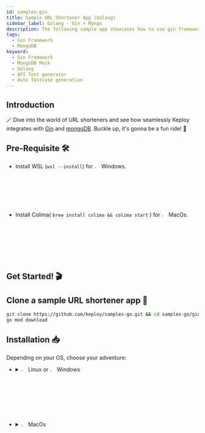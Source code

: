 ```yaml
---
id: samples-gin
title: Sample URL Shortener App (Golang)
sidebar_label: Golang - Gin + Mongo
description: The following sample app showcases how to use gin framework and the Keploy Platform.
tags:
  - Gin Framework
  - MongoDB
keyword:
  - Gin Framework
  - MongoDB Mock
  - Golang
  - API Test generator
  - Auto Testcase generation
---
```


## Introduction

🪄 Dive into the world of URL shorteners and see how seamlessly Keploy integrates with [Gin](https://gin-gonic.com/) and [mongoDB](https://www.mongodb.com/). Buckle up, it's gonna be a fun ride! 🎢

## Pre-Requisite 🛠️

- Install WSL (`wsl --install`) for <img src="/img/os/windows.png" alt="Windows" width="3%" /> Windows.
- Install Colima( `brew install colima && colima start` ) for <img src="/img/os/macos.png" alt="MacOS" width="3%" /> MacOs.

## Get Started! 🎬

## Clone a sample URL shortener app 🧪

```bash
git clone https://github.com/keploy/samples-go.git && cd samples-go/gin-mongo
go mod download
```

## Installation 📥

Depending on your OS, choose your adventure:

- <details>
  <summary><img src="/img/os/linux.png" alt="Linux" width="3%" /> Linux or <img src="/img/os/windows.png" alt="Windows" width="3%" /> Windows</summary>

  Alright, let's equip ourselves with the **latest Keploy binary**:

  ```bash
  curl --silent --location "https://github.com/keploy/keploy/releases/latest/download/keploy_linux_amd64.tar.gz" | tar xz -C /tmp

  sudo mkdir -p /usr/local/bin && sudo mv /tmp/keploy /usr/local/bin && keploy
  ```

  If everything goes right, your screen should look a bit like this:

  <img src="/img/code-snippets/install-keploy-logs.png" alt="Test Case Generator" width="50%" />

  Moving on...
  <details>
  <summary style={{ fontWeight: 'bold', fontSize: '1.17em', marginLeft: '0.5em' }}> Run App with <img src="/img/os/docker.png" alt="Docker Container" width="3%" /> Docker </summary>

  #### Add alias for Keploy:

  ```bash
  alias keploy='sudo docker run --pull always --name keploy-v2 -p 16789:16789 --privileged --pid=host -it -v "$(pwd)":/files -v /sys/fs/cgroup:/sys/fs/cgroup -v /sys/kernel/debug:/sys/kernel/debug -v /sys/fs/bpf:/sys/fs/bpf -v /var/run/docker.sock:/var/run/docker.sock --rm ghcr.io/keploy/keploy'
  ```

  ### Lights, Camera, Record! 🎥

  Fire up the application and mongoDB instance with Keploy. Keep an eye on the two key flags:
  `-c`: Command to run the app (e.g., `docker compose up`).

  `--containerName`: The container name in the `docker-compose.yml` for traffic interception.

  ```bash
  keploy record -c "docker compose up" --containerName "ginMongoApp"
  ```

  Getting logs like this? Perfect! 👌

  <img src="/img/code-snippets/keploy-record-docker.png" alt="Keploy Record Test case" width="100%" />
  <img src="/img/code-snippets/keploy-record-docker2.png" alt="Keploy record mocks" width="100%" />

  🔥 Challenge time! Generate some test cases. How? Just **make some API calls**. Postman, Hoppscotch or even curl - take your pick!

  Let's make URLs short and sweet:

  #### Generate shortened url

  ```bash
  curl --request POST \
    --url http://localhost:8080/url \
    --header 'content-type: application/json' \
    --data '{
    "url": "https://google.com"
  }'
  ```

  Here's a peek of what you get:

  ```json
  {
    "ts": 1645540022,
    "url": "http://localhost:8080/Lhr4BWAi"
  }
  ```

  🎉 Woohoo! With a simple API call, you've crafted a test case with a mock! Dive into the Keploy directory and feast your eyes on the newly minted `test-1.yml` and `mocks.yml`

  ```yaml
  version: api.keploy.io/v1beta2
  kind: Http
  name: test-1
  spec:
    metadata: {}
    req:
      method: POST
      proto_major: 1
      proto_minor: 1
      url: http://localhost:8080/url
      header:
        Accept: "*/*"
        Content-Length: "33"
        Content-Type: application/json
        Host: localhost:8080
        User-Agent: curl/7.77.0
      body: |-
        {
          "url": "https://google.com"
        }
      body_type: ""
    resp:
      status_code: 200
      header:
        Content-Length: "65"
        Content-Type: application/json; charset=utf-8
        Date: Sun, 01 Oct 2023 15:15:47 GMT
      body: '{"ts":1696173347979970488,"url":"http://localhost:8080/Lhr4BWAi"}'
      body_type: ""
      status_message: ""
      proto_major: 0
      proto_minor: 0
    objects: []
    assertions:
      noise:
        - header.Date
    created: 1696173352
  ```

  this is how the generated **mock.yml** will look like:

  ```yaml
  version: api.keploy.io/v1beta2
  kind: Mongo
  name: mocks
  spec:
    metadata:
      operation: '{ OpMsg flags: 0, sections: [{ SectionSingle msg: {"update":"url-shortener","ordered":true,"writeConcern":{"w":"majority"},"lsid":{"id":{"$binary":{"base64":"eRaUQwDxR2qw3Jcbpn0Gfw==","subType":"04"}}},"$db":"keploy"} }, { SectionSingle identifier: updates , msgs: [ {"q":{"_id":"Lhr4BWAi"},"u":{"$set":{"_id":"Lhr4BWAi","created":{"$date":{"$numberLong":"1696173347975"}},"updated":{"$date":{"$numberLong":"1696173347975"}},"url":"https://google.com"}},"upsert":true} ] }], checksum: 0 }'
    requests:
      - header:
          length: 301
          requestId: 11
          responseTo: 0
          Opcode: 2013
        message:
          flagBits: 0
          sections:
            - '{ SectionSingle msg: {"update":"url-shortener","ordered":true,"writeConcern":{"w":"majority"},"lsid":{"id":{"$binary":{"base64":"eRaUQwDxR2qw3Jcbpn0Gfw==","subType":"04"}}},"$db":"keploy"} }'
            - '{ SectionSingle identifier: updates , msgs: [ {"q":{"_id":"Lhr4BWAi"},"u":{"$set":{"_id":"Lhr4BWAi","created":{"$date":{"$numberLong":"1696173347975"}},"updated":{"$date":{"$numberLong":"1696173347975"}},"url":"https://google.com"}},"upsert":true} ] }'
          checksum: 0
        read_delay: 41060962050
    responses:
      - header:
          length: 60
          requestId: 14
          responseTo: 11
          Opcode: 2013
        message:
          flagBits: 0
          sections:
            - '{ SectionSingle msg: {"n":{"$numberInt":"1"},"nModified":{"$numberInt":"1"},"ok":{"$numberDouble":"1.0"}} }'
          checksum: 0
        read_delay: 2506709
    created: 1696173347
  ---
  version: api.keploy.io/v1beta2
  kind: Mongo
  name: mocks
  spec:
    metadata:
      operation: '{ OpMsg flags: 0, sections: [{ SectionSingle msg: {"find":"url-shortener","filter":{"_id":"Lhr4BWAi"},"limit":{"$numberLong":"1"},"singleBatch":true,"lsid":{"id":{"$binary":{"base64":"eRaUQwDxR2qw3Jcbpn0Gfw==","subType":"04"}}},"$db":"keploy"} }], checksum: 0 }'
    requests:
      - header:
          length: 162
          requestId: 48
          responseTo: 0
          Opcode: 2013
        message:
          flagBits: 0
          sections:
            - '{ SectionSingle msg: {"find":"url-shortener","filter":{"_id":"Lhr4BWAi"},"limit":{"$numberLong":"1"},"singleBatch":true,"lsid":{"id":{"$binary":{"base64":"eRaUQwDxR2qw3Jcbpn0Gfw==","subType":"04"}}},"$db":"keploy"} }'
          checksum: 0
        read_delay: 355688136129
    responses:
      - header:
          length: 197
          requestId: 90
          responseTo: 48
          Opcode: 2013
        message:
          flagBits: 0
          sections:
            - '{ SectionSingle msg: {"cursor":{"firstBatch":[{"_id":"Lhr4BWAi","created":{"$date":{"$numberLong":"1696173347975"}},"updated":{"$date":{"$numberLong":"1696173347975"}},"url":"https://google.com"}],"id":{"$numberLong":"0"},"ns":"keploy.url-shortener"},"ok":{"$numberDouble":"1.0"}} }'
          checksum: 0
        read_delay: 4509611
    created: 1696173703
  ```

  _Time to perform more API magic!_
  Follow the breadcrumbs... or the shortened URLs:

  #### Redirect to original url from shortened url

  ```bash
  curl --request GET \  --url http://localhost:8080/Lhr4BWAi
  ```

  Or just type `http://localhost:8080/Lhr4BWAi` in your browser. Your choice!

  Spotted the new test and mock files in your project? High five! 🙌

  <img src="/img/code-snippets/gin-mongo-test-sample.png" alt="Sample Keploy Test case and Mock for Gin MongoDB" width="100%" style={{ borderRadius: '5px' }}/>

  Want to see if everything works as expected?

  #### Run Tests

  Time to put things to the test 🧪

  ```bash
  keploy test -c "docker compose up" --containerName "ginMongoApp" --delay 10
  ```

  > The `--delay` flag? Oh, that's just giving your app a little breather (in seconds) before the test cases come knocking.

  Your results should be looking all _snazzy_, like this:

  <img src="/img/code-snippets/url-shortner-test-result.png" alt="Sample Keploy Test Result Gin MongoDB" width="100%" style={{ borderRadius: '5px' }}/>

  Did you spot that the ts (timestamp) is showing some differences? Yep, time has a way of doing that! 🕰️

  Worry not, just add the ever-changing fields (like our **ts** here) to the **noise parameter** to **dodge those assertions**.

  > Pro tip: Add `body.ts` to noise in `test-x.yaml`.

  <img src="/img/code-snippets/noise-addition.png" alt="Adding Noise to Test case Gin MongoDB" width="70%" style={{ borderRadius: '5px' }}/>

  Run that keploy record command once more and watch as everything falls into place with all tests passing!🌟

  Final thoughts? Dive deeper! Try different API calls, tweak the DB response in the `mocks.yml`, or fiddle with the request or response in `test-x.yml`. Run the tests again and see the magic unfold!✨👩‍💻👨‍💻✨

  ## Wrapping it up 🎉

  Congrats on the journey so far! You've seen Keploy's power, flexed your coding muscles, and had a bit of fun too! Now, go out there and keep exploring, innovating, and creating! Remember, with the right tools and a sprinkle of fun, anything's possible.😊🚀

  Happy coding! ✨👩‍💻👨‍💻✨

  </details>
  <br/>

  <details>
  <summary style={{ fontWeight: 'bold', fontSize: '1.17em', marginLeft: '0.5em' }}>Run App on 🐧 Linux  </summary>

  We'll be running our sample application right on Linux, but just to make things a tad more thrilling, we'll have the database (mongoDB) chill on Docker. Ready? Let's get the party started!🎉
  First things first, update the MongoDB URL to `localhost:27017` on **line 21** of our trusty `main.go` file.

  <img src="/img/code-snippets/gin-mongo-linux-cmd.png" alt="Linux change Gin MongoDB" width="100%" style={{ borderRadius: '5px' }}/>

  #### 🍃 Kickstart MongoDB

  Let's breathe life into your mongo container. A simple spell should do the trick:

  ```bash
  docker compose up mongo
  ```

  ### 📼 Roll the Tape - Recording Time!

  Ready, set, record! Here's how:

  ```bash
  sudo -E env PATH=$PATH keploy record -c "go run main.go handler.go"
  ```

  Keep an eye out for the `-c `flag! It's the command charm to run the app. Whether you're using `go run main.go handler.go` or the binary path like `./test-app-url-shortener`, it's your call.
  If you're seeing logs that resemble the ones below, you're on the right track:

  <img src="/img/code-snippets/keploy-record-docker.png" alt="Keploy Record Test case" width="100%" />
  <img src="/img/code-snippets/keploy-record-docker2.png" alt="Keploy record mocks" width="100%" />

  Alright, magician! With the app alive and kicking, let's weave some test cases. The spell? Making some API calls! Postman, Hoppscotch, or the classic curl - pick your wand.

  #### Generate shortened url

  ✨ A pinch of URL magic:

  ```bash
  curl --request POST \
    --url http://localhost:8080/url \
    --header 'content-type: application/json' \
    --data '{
    "url": "https://google.com"
  }'
  ```

  And... voila! A shortened URL appears:

  ```json
  {
    "ts": 1645540022,
    "url": "http://localhost:8080/Lhr4BWAi"
  }
  ```

  Give yourself a pat on the back! With that simple spell, you've conjured up a test case with a mock! Explore the **Keploy directory** and you'll discover your handiwork in `test-1.yml` and `mocks.yml`.

  ```yaml
  version: api.keploy.io/v1beta2
  kind: Http
  name: test-1
  spec:
    metadata: {}
    req:
      method: POST
      proto_major: 1
      proto_minor: 1
      url: http://localhost:8080/url
      header:
        Accept: "*/*"
        Content-Length: "33"
        Content-Type: application/json
        Host: localhost:8080
        User-Agent: curl/7.77.0
      body: |-
        {
          "url": "https://google.com"
        }
      body_type: ""
    resp:
      status_code: 200
      header:
        Content-Length: "65"
        Content-Type: application/json; charset=utf-8
        Date: Sun, 01 Oct 2023 15:15:47 GMT
      body: '{"ts":1696173347979970488,"url":"http://localhost:8080/Lhr4BWAi"}'
      body_type: ""
      status_message: ""
      proto_major: 0
      proto_minor: 0
    objects: []
    assertions:
      noise:
        - header.Date
    created: 1696173352
  ```

  this is how the generated **mock.yml** will look like:

  ```yaml
  version: api.keploy.io/v1beta2
  kind: Mongo
  name: mocks
  spec:
    metadata:
      operation: '{ OpMsg flags: 0, sections: [{ SectionSingle msg: {"update":"url-shortener","ordered":true,"writeConcern":{"w":"majority"},"lsid":{"id":{"$binary":{"base64":"eRaUQwDxR2qw3Jcbpn0Gfw==","subType":"04"}}},"$db":"keploy"} }, { SectionSingle identifier: updates , msgs: [ {"q":{"_id":"Lhr4BWAi"},"u":{"$set":{"_id":"Lhr4BWAi","created":{"$date":{"$numberLong":"1696173347975"}},"updated":{"$date":{"$numberLong":"1696173347975"}},"url":"https://google.com"}},"upsert":true} ] }], checksum: 0 }'
    requests:
      - header:
          length: 301
          requestId: 11
          responseTo: 0
          Opcode: 2013
        message:
          flagBits: 0
          sections:
            - '{ SectionSingle msg: {"update":"url-shortener","ordered":true,"writeConcern":{"w":"majority"},"lsid":{"id":{"$binary":{"base64":"eRaUQwDxR2qw3Jcbpn0Gfw==","subType":"04"}}},"$db":"keploy"} }'
            - '{ SectionSingle identifier: updates , msgs: [ {"q":{"_id":"Lhr4BWAi"},"u":{"$set":{"_id":"Lhr4BWAi","created":{"$date":{"$numberLong":"1696173347975"}},"updated":{"$date":{"$numberLong":"1696173347975"}},"url":"https://google.com"}},"upsert":true} ] }'
          checksum: 0
        read_delay: 41060962050
    responses:
      - header:
          length: 60
          requestId: 14
          responseTo: 11
          Opcode: 2013
        message:
          flagBits: 0
          sections:
            - '{ SectionSingle msg: {"n":{"$numberInt":"1"},"nModified":{"$numberInt":"1"},"ok":{"$numberDouble":"1.0"}} }'
          checksum: 0
        read_delay: 2506709
    created: 1696173347
  ---
  version: api.keploy.io/v1beta2
  kind: Mongo
  name: mocks
  spec:
    metadata:
      operation: '{ OpMsg flags: 0, sections: [{ SectionSingle msg: {"find":"url-shortener","filter":{"_id":"Lhr4BWAi"},"limit":{"$numberLong":"1"},"singleBatch":true,"lsid":{"id":{"$binary":{"base64":"eRaUQwDxR2qw3Jcbpn0Gfw==","subType":"04"}}},"$db":"keploy"} }], checksum: 0 }'
    requests:
      - header:
          length: 162
          requestId: 48
          responseTo: 0
          Opcode: 2013
        message:
          flagBits: 0
          sections:
            - '{ SectionSingle msg: {"find":"url-shortener","filter":{"_id":"Lhr4BWAi"},"limit":{"$numberLong":"1"},"singleBatch":true,"lsid":{"id":{"$binary":{"base64":"eRaUQwDxR2qw3Jcbpn0Gfw==","subType":"04"}}},"$db":"keploy"} }'
          checksum: 0
        read_delay: 355688136129
    responses:
      - header:
          length: 197
          requestId: 90
          responseTo: 48
          Opcode: 2013
        message:
          flagBits: 0
          sections:
            - '{ SectionSingle msg: {"cursor":{"firstBatch":[{"_id":"Lhr4BWAi","created":{"$date":{"$numberLong":"1696173347975"}},"updated":{"$date":{"$numberLong":"1696173347975"}},"url":"https://google.com"}],"id":{"$numberLong":"0"},"ns":"keploy.url-shortener"},"ok":{"$numberDouble":"1.0"}} }'
          checksum: 0
        read_delay: 4509611
    created: 1696173703
  ```

  Now, the real fun begins. Let's weave more spells!

  #### Redirect to original url from shortened url

  🚀 Follow the URL road...!

  ```bash
  curl --request GET \  --url http://localhost:8080/Lhr4BWAi
  ```

  Or simply wander over to your browser and visit `http://localhost:8080/Lhr4BWAi`.

  Did you spot the new test and mock scrolls in your project library? Awesome! 👏

  <img src="/img/code-snippets/gin-mongo-test-sample.png" alt="Sample Keploy Test case and Mock for Gin MongoDB" width="100%" style={{ borderRadius: '5px' }}/>

  ### Run Tests 🏁

  Ready to put your spells to the test?

  ```bash
  sudo -E env PATH=$PATH keploy test -c "go run main.go handler.go" --delay 10
  ```

  Did you spot that the ts (timestamp) is showing some differences? Yep, time has a way of doing that! 🕰️

  Worry not, just add the ever-changing fields (like our **ts** here) to the **noise parameter** to **dodge those assertions**.

  > Pro tip: Add `body.ts` to noise in `test-x.yaml`.

  <img src="/img/code-snippets/noise-addition.png" alt="Adding Noise to Test case Gin MongoDB" width="70%" style={{ borderRadius: '5px' }}/>

  Run that keploy record command once more and watch as everything falls into place with all tests passing! 🌟

  Final thoughts? Dive deeper! Try different API calls, tweak the DB response in the `mocks.yml`, or fiddle with the request or response in `test-x.yml`. Run the tests again and see the magic unfold! ✨👩‍💻👨‍💻✨

  ## Wrapping it up 🎉

  Congrats on the journey so far! You've seen Keploy's power, flexed your coding muscles, and had a bit of fun too! Now, go out there and keep exploring, innovating, and creating! Remember, with the right tools and a sprinkle of fun, anything's possible. 😊🚀

  Happy coding! ✨👩‍💻👨‍💻✨
  </details>

  </details>

  <br/>

- <details> 
  <summary><img src="/img/os/macos.png" alt="MacOS" width="3%" /> MacOs </summary>

  Dive straight in, but first, give **Colima** a gentle nudge with (`colima start`). Let's make sure it's awake and ready for action!

  #### Add alias for Keploy 🐰:

  For the sake of convenience (and a bit of Mac magic 🪄), let's set up a shortcut for Keploy:

  ```bash
  alias keploy='sudo docker run --pull always --name keploy-v2 -p 16789:16789 --privileged --pid=host -it -v "$(pwd)":/files -v /sys/fs/cgroup:/sys/fs/cgroup -v /sys/kernel/debug:/sys/kernel/debug -v /sys/fs/bpf:/sys/fs/bpf -v /var/run/docker.sock:/var/run/docker.sock --rm ghcr.io/keploy/keploy'
  ```

  ### Lights, Camera, Record! 🎥

  Fire up the application and mongoDB instance with Keploy. Keep an eye on the two key flags:
  `-c`: Command to run the app (e.g., `docker compose up`).

  `--containerName`: The container name in the `docker-compose.yml` for traffic interception.

  ```bash
  keploy record -c "docker compose up" --containerName "ginMongoApp"
  ```

  Getting logs like this? Perfect! 👌

  <img src="/img/code-snippets/keploy-record-docker.png" alt="Keploy Record Test case" width="100%" />
  <img src="/img/code-snippets/keploy-record-docker2.png" alt="Keploy record mocks" width="100%" />

  🔥 Challenge time! Generate some test cases. How? Just **make some API calls**. Postman, Hoppscotch or even curl - take your pick!

  Let's make URLs short and sweet:

  #### Generate shortened url

  ```bash
  curl --request POST \
    --url http://localhost:8080/url \
    --header 'content-type: application/json' \
    --data '{
    "url": "https://google.com"
  }'
  ```

  Here's a peek of what you get:

  ```json
  {
    "ts": 1645540022,
    "url": "http://localhost:8080/Lhr4BWAi"
  }
  ```

  🎉 Woohoo! With a simple API call, you've crafted a test case with a mock! Dive into the Keploy directory and feast your eyes on the newly minted `test-1.yml` and `mocks.yml`

  ```yaml
  version: api.keploy.io/v1beta2
  kind: Http
  name: test-1
  spec:
    metadata: {}
    req:
      method: POST
      proto_major: 1
      proto_minor: 1
      url: http://localhost:8080/url
      header:
        Accept: "*/*"
        Content-Length: "33"
        Content-Type: application/json
        Host: localhost:8080
        User-Agent: curl/7.77.0
      body: |-
        {
          "url": "https://google.com"
        }
      body_type: ""
    resp:
      status_code: 200
      header:
        Content-Length: "65"
        Content-Type: application/json; charset=utf-8
        Date: Sun, 01 Oct 2023 15:15:47 GMT
      body: '{"ts":1696173347979970488,"url":"http://localhost:8080/Lhr4BWAi"}'
      body_type: ""
      status_message: ""
      proto_major: 0
      proto_minor: 0
    objects: []
    assertions:
      noise:
        - header.Date
    created: 1696173352
  ```

  this is how the generated **mock.yml** will look like:

  ```yaml
  version: api.keploy.io/v1beta2
  kind: Mongo
  name: mocks
  spec:
    metadata:
      operation: '{ OpMsg flags: 0, sections: [{ SectionSingle msg: {"update":"url-shortener","ordered":true,"writeConcern":{"w":"majority"},"lsid":{"id":{"$binary":{"base64":"eRaUQwDxR2qw3Jcbpn0Gfw==","subType":"04"}}},"$db":"keploy"} }, { SectionSingle identifier: updates , msgs: [ {"q":{"_id":"Lhr4BWAi"},"u":{"$set":{"_id":"Lhr4BWAi","created":{"$date":{"$numberLong":"1696173347975"}},"updated":{"$date":{"$numberLong":"1696173347975"}},"url":"https://google.com"}},"upsert":true} ] }], checksum: 0 }'
    requests:
      - header:
          length: 301
          requestId: 11
          responseTo: 0
          Opcode: 2013
        message:
          flagBits: 0
          sections:
            - '{ SectionSingle msg: {"update":"url-shortener","ordered":true,"writeConcern":{"w":"majority"},"lsid":{"id":{"$binary":{"base64":"eRaUQwDxR2qw3Jcbpn0Gfw==","subType":"04"}}},"$db":"keploy"} }'
            - '{ SectionSingle identifier: updates , msgs: [ {"q":{"_id":"Lhr4BWAi"},"u":{"$set":{"_id":"Lhr4BWAi","created":{"$date":{"$numberLong":"1696173347975"}},"updated":{"$date":{"$numberLong":"1696173347975"}},"url":"https://google.com"}},"upsert":true} ] }'
          checksum: 0
        read_delay: 41060962050
    responses:
      - header:
          length: 60
          requestId: 14
          responseTo: 11
          Opcode: 2013
        message:
          flagBits: 0
          sections:
            - '{ SectionSingle msg: {"n":{"$numberInt":"1"},"nModified":{"$numberInt":"1"},"ok":{"$numberDouble":"1.0"}} }'
          checksum: 0
        read_delay: 2506709
    created: 1696173347
  ---
  version: api.keploy.io/v1beta2
  kind: Mongo
  name: mocks
  spec:
    metadata:
      operation: '{ OpMsg flags: 0, sections: [{ SectionSingle msg: {"find":"url-shortener","filter":{"_id":"Lhr4BWAi"},"limit":{"$numberLong":"1"},"singleBatch":true,"lsid":{"id":{"$binary":{"base64":"eRaUQwDxR2qw3Jcbpn0Gfw==","subType":"04"}}},"$db":"keploy"} }], checksum: 0 }'
    requests:
      - header:
          length: 162
          requestId: 48
          responseTo: 0
          Opcode: 2013
        message:
          flagBits: 0
          sections:
            - '{ SectionSingle msg: {"find":"url-shortener","filter":{"_id":"Lhr4BWAi"},"limit":{"$numberLong":"1"},"singleBatch":true,"lsid":{"id":{"$binary":{"base64":"eRaUQwDxR2qw3Jcbpn0Gfw==","subType":"04"}}},"$db":"keploy"} }'
          checksum: 0
        read_delay: 355688136129
    responses:
      - header:
          length: 197
          requestId: 90
          responseTo: 48
          Opcode: 2013
        message:
          flagBits: 0
          sections:
            - '{ SectionSingle msg: {"cursor":{"firstBatch":[{"_id":"Lhr4BWAi","created":{"$date":{"$numberLong":"1696173347975"}},"updated":{"$date":{"$numberLong":"1696173347975"}},"url":"https://google.com"}],"id":{"$numberLong":"0"},"ns":"keploy.url-shortener"},"ok":{"$numberDouble":"1.0"}} }'
          checksum: 0
        read_delay: 4509611
    created: 1696173703
  ```

  _Time to perform more API magic!_
  Follow the breadcrumbs... or the shortened URLs:

  #### Redirect to original url from shortened url

  ```bash
  curl --request GET \  --url http://localhost:8080/Lhr4BWAi
  ```

  Or just type `http://localhost:8080/Lhr4BWAi` in your browser. Your choice!

  Spotted the new test and mock files in your project? High five! 🙌

  <img src="/img/code-snippets/gin-mongo-test-sample.png" alt="Sample Keploy Test case and Mock for Gin MongoDB" width="100%" style={{ borderRadius: '5px' }}/>

  Want to see if everything works as expected?

  #### Run Tests

  Time to put things to the test 🧪

  ```bash
  keploy test -c "docker compose up" --containerName "ginMongoApp" --delay 10
  ```

  > The `--delay` flag? Oh, that's just giving your app a little breather (in seconds) before the test cases come knocking.

  Your results should be looking all _snazzy_, like this:

  <img src="/img/code-snippets/url-shortner-test-result.png" alt="Sample Keploy Test Result Gin MongoDB" width="100%" style={{ borderRadius: '5px' }}/>

  Did you spot that the ts (timestamp) is showing some differences? Yep, time has a way of doing that! 🕰️

  Worry not, just add the ever-changing fields (like our **ts** here) to the **noise parameter** to **dodge those assertions**.

  > Pro tip: Add `body.ts` to noise in `test-x.yaml`.

  <img src="/img/code-snippets/noise-addition.png" alt="Adding Noise to Test case Gin MongoDB" width="70%" style={{ borderRadius: '5px' }}/>

  Run that keploy record command once more and watch as everything falls into place with all tests passing! 🌟

  Final thoughts? Dive deeper! Try different API calls, tweak the DB response in the `mocks.yml`, or fiddle with the request or response in `test-x.yml`. Run the tests again and see the magic unfold! ✨👩‍💻👨‍💻✨

  ## Wrapping it up 🎉

  Congrats on the journey so far! You've seen Keploy's power, flexed your coding muscles, and had a bit of fun too! Now, go out there and keep exploring, innovating, and creating! Remember, with the right tools and a sprinkle of fun, anything's possible. 😊🚀

  Happy coding! ✨👩‍💻👨‍💻✨
  </details>
